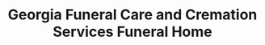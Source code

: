 ---
title: "Georgia Funeral Care and Cremation Services Funeral Home"
url: /acworth/georgia-funeral-care-and-cremation-services-funeral-home/
shop: Bestattungen
---